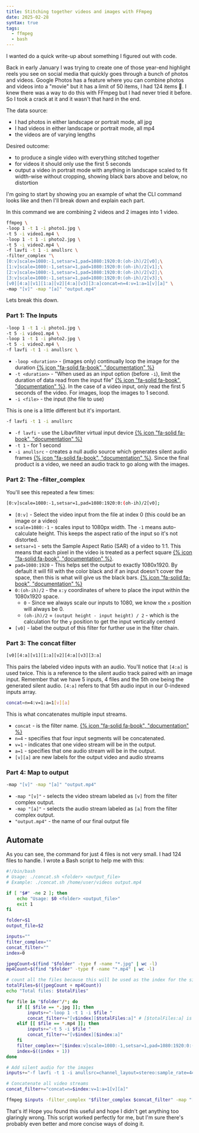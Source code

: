 ```yaml
---
title: Stitching together videos and images with FFmpeg
date: 2025-02-28
syntax: true
tags:
  - ffmpeg
  - bash
---
```

<style>
    .icon { width: 15px; height: 15px;}
</style>

I wanted do a quick write-up about something I figured out with code. 

Back in early January I was trying to create one of those year-end highlight reels you see on social media that quickly goes through a bunch of photos and videos. Google Photos has a feature where you can combine photos and videos into a "movie" but it has a limit of 50 items, I had 124 items 😬. I knew there was a way to do this with FFmpeg but I had never tried it before. So I took a crack at it and it wasn't that hard in the end. 

The data source:
- I had photos in either landscape or portrait mode, all jpg
- I had videos in either landscape or portrait mode, all mp4
- the videos are of varying lengths

Desired outcome:
- to produce a single video with everything stitched together
- for videos it should only use the first 5 seconds
- output a video in portrait mode with anything in landscape scaled to fit width-wise without cropping, showing black bars above and below, no distortion

I'm going to start by showing you an example of what the CLI command looks like and then I'll break down and explain each part.

In this command we are combining 2 videos and 2 images into 1 video.
```bash
ffmpeg \
-loop 1 -t 1 -i photo1.jpg \
-t 5 -i video1.mp4 \
-loop 1 -t 1 -i photo2.jpg \
-t 5 -i video2.mp4 \
-f lavfi -t 1 -i anullsrc \
-filter_complex "\
[0:v]scale=1080:-1,setsar=1,pad=1080:1920:0:(oh-ih)/2[v0];\
[1:v]scale=1080:-1,setsar=1,pad=1080:1920:0:(oh-ih)/2[v1];\
[2:v]scale=1080:-1,setsar=1,pad=1080:1920:0:(oh-ih)/2[v2];\
[3:v]scale=1080:-1,setsar=1,pad=1080:1920:0:(oh-ih)/2[v3];\
[v0][4:a][v1][1:a][v2][4:a][v3][3:a]concat=n=4:v=1:a=1[v][a]" \
-map "[v]" -map "[a]" "output.mp4"
```

Lets break this down.

### Part 1: The Inputs
```bash
-loop 1 -t 1 -i photo1.jpg \
-t 5 -i video1.mp4 \
-loop 1 -t 1 -i photo2.jpg \
-t 5 -i video2.mp4 \
-f lavfi -t 1 -i anullsrc \
```

- `-loop <duration>` - (images only) continually loop the image for the duration [{% icon "fa-solid fa-book", "documentation" %}](https://ffmpeg.org/ffmpeg-formats.html#image2-1)
- `-t <duration>` - "When used as an input option (before `-i`), limit the duration of data read from the input file" [{% icon "fa-solid fa-book", "documentation" %}](https://ffmpeg.org/ffmpeg.html#Main-options). In the case of a video input, only read the first 5 seconds of the video. For images, loop the images to 1 second. 
- `-i <file>` - the input (the file to use)

This is one is a little different but it's important.

```bash
-f lavfi -t 1 -i anullsrc
```
- `-f lavfi` - use the Libavfilter virtual input device [{% icon "fa-solid fa-book", "documentation" %}](https://ffmpeg.org/ffmpeg-devices.html#lavfi)
- `-t 1` - for 1 second
- `-i anullsrc` - creates a null audio source which generates silent audio frames [{% icon "fa-solid fa-book", "documentation" %}](https://ffmpeg.org/ffmpeg-filters.html#anullsrc). Since the final product is a video, we need an audio track to go along with the images.

### Part 2: The -filter_complex
You'll see this repeated a few times:
```bash
[0:v]scale=1080:-1,setsar=1,pad=1080:1920:0:(oh-ih)/2[v0];
```
- `[0:v]` - Select the video input from the file at index 0 (this could be an image or a video)
- `scale=1080:-1` - scales input to 1080px width. The `-1` means auto-calculate height. This keeps the aspect ratio of the input so it's not distorted.
- `setsar=1` - sets the Sample Aspect Ratio (SAR) of a video to 1:1. This means that each pixel in the video is treated as a perfect square [{% icon "fa-solid fa-book", "documentation" %}](https://ffmpeg.org/ffmpeg-filters.html#setdar_002c-setsar).
- `pad=1080:1920` - This helps set the output to exactly 1080x1920. By default it will fill with the color black and if an input doesn't cover the space, then this is what will give us the black bars. [{% icon "fa-solid fa-book", "documentation" %}](https://ffmpeg.org/ffmpeg-filters.html#pad-1)
- `0:(oh-ih)/2` - the `x:y` coordinates of where to place the input within the 1080x1920 space. 
    - `0` - Since we always scale our inputs to 1080, we know the `x` position will always be 0.
    - `(oh-ih)/2` = `(output height - input height) / 2` - which is the calculation for the `y` position to get the input vertically centerd
- `[v0]` - label the output of this filter for further use in the filter chain.


### Part 3: The concat filter

```bash
[v0][4:a][v1][1:a][v2][4:a][v3][3:a]
```

This pairs the labeled video inputs with an audio. You'll notice that `[4:a]` is used twice. This is a reference to the silent audio track paired with an image input. Remember that we have 5 inputs, 4 files and the 5th one being the generated silent audio. `[4:a]` refers to that 5th audio input in our 0-indexed inputs array.

```bash
concat=n=4:v=1:a=1[v][a]
```
This is what concatenates multiple input streams.

- `concat` - is the filter name. [{% icon "fa-solid fa-book", "documentation" %}](https://ffmpeg.org/ffmpeg-filters.html#concat)
- `n=4` - specifies that four input segments will be concatenated.
- `v=1` - indicates that one video stream will be in the output.
- `a=1` - specifies that one audio stream will be in the output.
- `[v][a]` are new labels for the output video and audio streams

### Part 4: Map to output

```bash
-map "[v]" -map "[a]" "output.mp4"
```

- `-map "[v]"` - selects the video stream labeled as `[v]` from the filter complex output.
- `-map "[a]"` - selects the audio stream labeled as `[a]` from the filter complex output.
- `"output.mp4"` - the name of our final output file

## Automate

As you can see, the command for just 4 files is not very small. I had 124 files to handle. I wrote a Bash script to help me with this:

```bash
#!/bin/bash
# Usage: ./concat.sh <folder> <output_file>
# Example: ./concat.sh /home/user/videos output.mp4

if [ "$#" -ne 2 ]; then
    echo "Usage: $0 <folder> <output_file>"
    exit 1
fi

folder=$1
output_file=$2

inputs=""
filter_complex=""
concat_filter=""
index=0

jpegCount=$(find "$folder" -type f -name "*.jpg" | wc -l)
mp4Count=$(find "$folder" -type f -name "*.mp4" | wc -l)

# count all the files because this will be used as the index for the silent audio
totalFiles=$((jpegCount + mp4Count))
echo "Total files: $totalFiles"

for file in "$folder"/*; do
    if [[ $file == *.jpg ]]; then
        inputs+="-loop 1 -t 1 -i $file "
        concat_filter+="[v$index][$totalFiles:a]" # [$totalFiles:a] is the silent audio
    elif [[ $file == *.mp4 ]]; then
        inputs+="-t 5 -i $file "
        concat_filter+="[v$index][$index:a]"
    fi
    filter_complex+="[$index:v]scale=1080:-1,setsar=1,pad=1080:1920:0:(oh-ih)/2[v$index];"
    index=$((index + 1))
done

# Add silent audio for the images
inputs+="-f lavfi -t 1 -i anullsrc=channel_layout=stereo:sample_rate=44100 "

# Concatenate all video streams
concat_filter+="concat=n=$index:v=1:a=1[v][a]"

ffmpeg $inputs -filter_complex "$filter_complex $concat_filter" -map "[v]" -map "[a]" "$output_file"
```

That's it! Hope you found this useful and hope I didn't get anything too glaringly wrong. This script worked perfectly for me, but I'm sure there's probably even better and more concise ways of doing it.